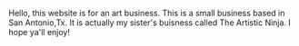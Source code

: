 Hello, this website is for an art business. This is a small business based in San Antonio,Tx. It is actually my sister's buisness called The Artistic Ninja.
I hope ya'll enjoy!
